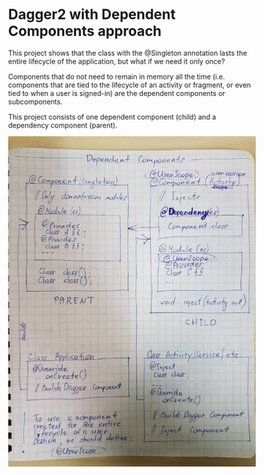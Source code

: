 # Dagger2 with Dependent Components approach

This project shows that the class with the @Singleton annotation lasts the entire lifecycle of the application, but what if we need it only once?

Components that do not need to remain in memory all the time (i.e. components that are tied to the lifecycle of an activity or fragment, or even tied to when a user is signed-in) are the dependent components or subcomponents.

This project consists of one dependent component (child) and a dependency component (parent).

![dagger2 sketch](https://github.com/Semeruk/Android-Dagger2-Basics2/blob/master/diagram_dependent_components.jpg)
